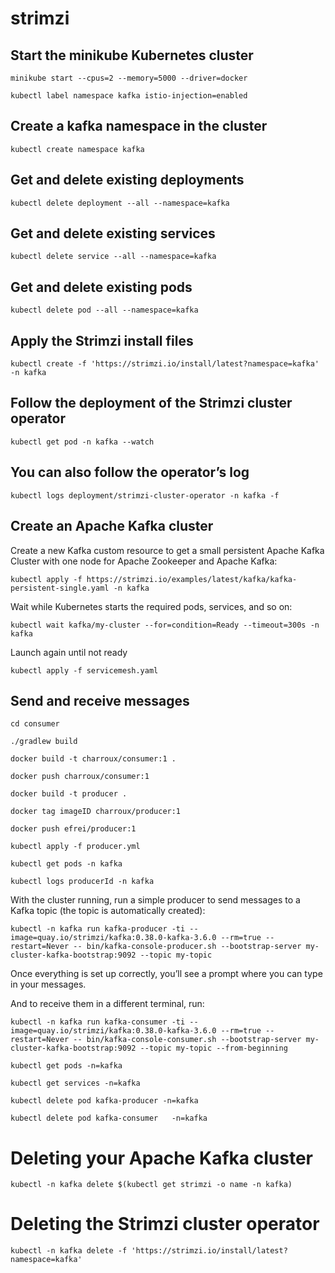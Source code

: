 # strimzi
## Start the minikube Kubernetes cluster 
```
minikube start --cpus=2 --memory=5000 --driver=docker
```

```
kubectl label namespace kafka istio-injection=enabled
```
## Create a kafka namespace in the cluster
```
kubectl create namespace kafka        
```

## Get and delete existing deployments
```
kubectl delete deployment --all --namespace=kafka     
```

## Get and delete existing services
```
kubectl delete service --all --namespace=kafka     
```
## Get and delete existing pods
```
kubectl delete pod --all --namespace=kafka     
```

## Apply the Strimzi install files
```
kubectl create -f 'https://strimzi.io/install/latest?namespace=kafka' -n kafka
```

## Follow the deployment of the Strimzi cluster operator
```
kubectl get pod -n kafka --watch
```

## You can also follow the operator’s log
```
kubectl logs deployment/strimzi-cluster-operator -n kafka -f
```

## Create an Apache Kafka cluster

Create a new Kafka custom resource to get a small persistent Apache Kafka Cluster with one node for Apache Zookeeper and Apache Kafka:
```
kubectl apply -f https://strimzi.io/examples/latest/kafka/kafka-persistent-single.yaml -n kafka
```

Wait while Kubernetes starts the required pods, services, and so on:
```
kubectl wait kafka/my-cluster --for=condition=Ready --timeout=300s -n kafka
```
Launch again until not ready
```
kubectl apply -f servicemesh.yaml     
```

## Send and receive messages
```
cd consumer
```
```
./gradlew build
```
```
docker build -t charroux/consumer:1 .
```
```
docker push charroux/consumer:1
```
```
docker build -t producer .
```
```
docker tag imageID charroux/producer:1
```
```
docker push efrei/producer:1
```
```
kubectl apply -f producer.yml
```
```
kubectl get pods -n kafka
```
```
kubectl logs producerId -n kafka
```
With the cluster running, run a simple producer to send messages to a Kafka topic (the topic is automatically created):
```
kubectl -n kafka run kafka-producer -ti --image=quay.io/strimzi/kafka:0.38.0-kafka-3.6.0 --rm=true --restart=Never -- bin/kafka-console-producer.sh --bootstrap-server my-cluster-kafka-bootstrap:9092 --topic my-topic
```
Once everything is set up correctly, you’ll see a prompt where you can type in your messages.

And to receive them in a different terminal, run:
```
kubectl -n kafka run kafka-consumer -ti --image=quay.io/strimzi/kafka:0.38.0-kafka-3.6.0 --rm=true --restart=Never -- bin/kafka-console-consumer.sh --bootstrap-server my-cluster-kafka-bootstrap:9092 --topic my-topic --from-beginning
```

```
kubectl get pods -n=kafka
```

```
kubectl get services -n=kafka
```

```
kubectl delete pod kafka-producer -n=kafka       
```

```
kubectl delete pod kafka-consumer   -n=kafka
```

# Deleting your Apache Kafka cluster
```
kubectl -n kafka delete $(kubectl get strimzi -o name -n kafka)
```

# Deleting the Strimzi cluster operator
```
kubectl -n kafka delete -f 'https://strimzi.io/install/latest?namespace=kafka'
```
